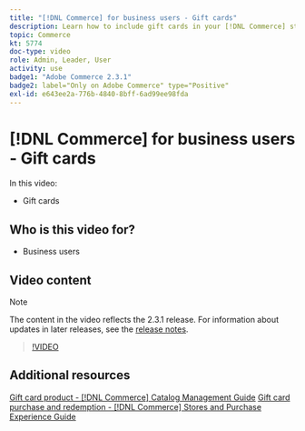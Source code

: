 ```yaml
---
title: "[!DNL Commerce] for business users - Gift cards"
description: Learn how to include gift cards in your [!DNL Commerce] store.
topic: Commerce
kt: 5774
doc-type: video
role: Admin, Leader, User
activity: use
badge1: "Adobe Commerce 2.3.1"
badge2: label="Only on Adobe Commerce" type="Positive"
exl-id: e643ee2a-776b-4840-8bff-6ad99ee98fda
---
```

# [!DNL Commerce] for business users - Gift cards

In this video:

- Gift cards

## Who is this video for?

- Business users

## Video content

>[!NOTE]
>
>The content in the video reflects the 2.3.1 release. For information about updates in later releases, see the [release notes](https://experienceleague.adobe.com/docs/commerce-operations/release/notes/overview.html).

>[!VIDEO](https://video.tv.adobe.com/v/35959?quality=12&learn=on)

## Additional resources

[Gift card product - [!DNL Commerce] Catalog Management Guide](https://experienceleague.adobe.com/docs/commerce-admin/catalog/products/types/product-gift-card-create.html)
[Gift card purchase and redemption - [!DNL Commerce] Stores and Purchase Experience Guide](https://experienceleague.adobe.com/docs/commerce-admin/stores-sales/point-of-purchase/gift-cards/product-gift-card-workflow.html)

